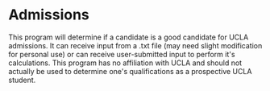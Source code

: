 # Admissions

This program will determine if a candidate is a good candidate for UCLA admissions. It can receive input from a .txt file (may need slight modification for personal use) or can receive user-submitted input to perform it's calculations. This program has no affiliation with UCLA and should not actually be used to determine one's qualifications as a prospective UCLA student.
